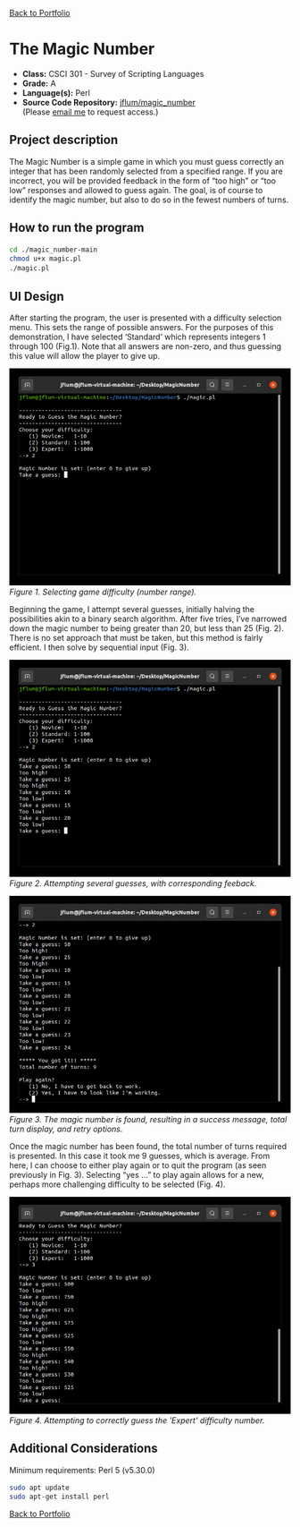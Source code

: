 [Back to Portfolio](./)

The Magic Number
===============

-   **Class:** CSCI 301 - Survey of Scripting Languages
-   **Grade:** A
-   **Language(s):** Perl
-   **Source Code Repository:** [jflum/magic_number](https://github.com/jflum/magic_number.git)  
    (Please [email me](mailto:jflum@csustudent.net?subject=GitHub%20Access) to request access.)

## Project description

The Magic Number is a simple game in which you must guess correctly an integer that has been randomly selected from a specified range. If you are incorrect, you will be provided feedback in the form of “too high” or “too low” responses and allowed to guess again. The goal, is of course to identify the magic number, but also to do so in the fewest numbers of turns. 

## How to run the program

```bash
cd ./magic_number-main
chmod u+x magic.pl 
./magic.pl
```

## UI Design

After starting the program, the user is presented with a difficulty selection menu. This sets the range of possible answers. For the purposes of this demonstration, I have selected ‘Standard’ which represents integers 1 through 100 (Fig.1). Note that all answers are non-zero, and thus guessing this value will allow the player to give up. 

![screenshot](images/p3f1.jpg)  
*Figure 1. Selecting game difficulty (number range).*

Beginning the game, I attempt several guesses, initially halving the possibilities akin to a binary search algorithm. After five tries, I’ve narrowed down the magic number to being greater than 20, but less than 25 (Fig. 2). There is no set approach that must be taken, but this method is fairly efficient. I then solve by sequential input (Fig. 3).

![screenshot](images/p3f2.jpg)  
*Figure 2. Attempting several guesses, with corresponding feeback.*

![screenshot](images/p3f3.jpg)  
*Figure 3. The magic number is found, resulting in a success message, total turn display, and retry options.*

Once the magic number has been found, the total number of turns required is presented. In this case it took me 9 guesses, which is average. From here, I can choose to either play again or to quit the program (as seen previously in Fig. 3). Selecting “yes …” to play again allows for a new, perhaps more challenging difficulty to be selected (Fig. 4).

![screenshot](images/p3f4.jpg)  
*Figure 4. Attempting to correctly guess the 'Expert' difficulty number.*

## Additional Considerations

Minimum requirements: Perl 5 (v5.30.0)
```bash
sudo apt update
sudo apt-get install perl
```

[Back to Portfolio](./)
